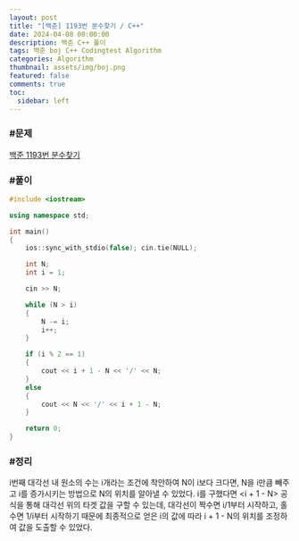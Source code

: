 ```yaml
---
layout: post
title: "[백준] 1193번 분수찾기 / C++"
date: 2024-04-08 00:00:00
description: 백준 C++ 풀이
tags: 백준 boj C++ Codingtest Algorithm
categories: Algorithm
thumbnail: assets/img/boj.png
featured: false
comments: true
toc:
  sidebar: left
---
```


### #문제
[백준 1193번 분수찾기](https://www.acmicpc.net/problem/1193)

### #풀이
```c++
#include <iostream>

using namespace std;

int main()
{
	ios::sync_with_stdio(false); cin.tie(NULL);

	int N;
	int i = 1;

	cin >> N;

	while (N > i)
	{
		N -= i;
		i++;
	}

	if (i % 2 == 1)
	{
		cout << i + 1 - N << '/' << N;
	}
	else
	{
		cout << N << '/' << i + 1 - N;
	}

	return 0;
}
```

### #정리
i번째 대각선 내 원소의 수는 i개라는 조건에 착안하여 N이 i보다 크다면, N을 i만큼 빼주고 i를 증가시키는 방법으로 N의 위치를 알아낼 수 있었다. i를 구했다면 <i + 1 - N> 공식을 통해 대각선 위의 타겟 값을 구할 수 있는데, 대각선이 짝수면 i/1부터 시작하고, 홀수면 1/i부터 시작하기 때문에 최종적으로 얻은 i의 값에 따라 i + 1 - N의 위치를 조정하여 값을 도출할 수 있었다.